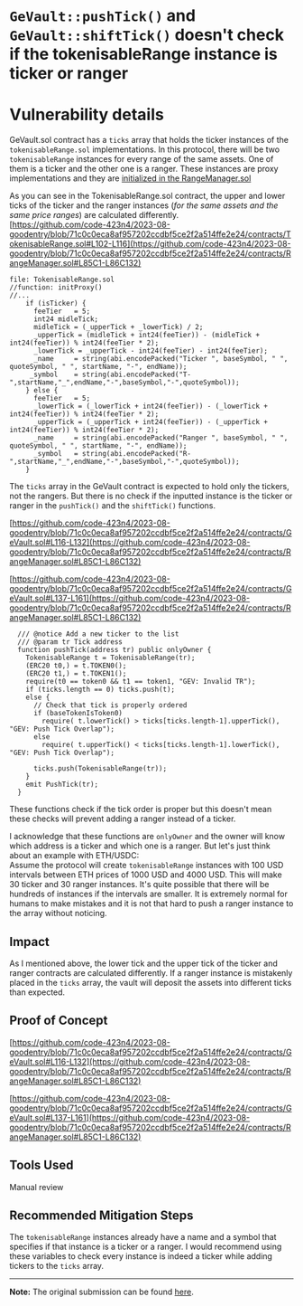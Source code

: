 # `GeVault::pushTick()` and `GeVault::shiftTick()` doesn't check if the tokenisableRange instance is ticker or ranger

# Vulnerability details

GeVault.sol contract has a `ticks` array that holds the ticker instances of the `tokenisableRange.sol` implementations. In this protocol, there will be two `tokenisableRange` instances for every range of the same assets. One of them is a ticker and the other one is a ranger. These instances are proxy implementations and they are [initialized in the RangeManager.sol](https://github.com/code-423n4/2023-08-goodentry/blob/71c0c0eca8af957202ccdbf5ce2f2a514ffe2e24/contracts/RangeManager.sol#L85C1-L86C132)

As you can see in the TokenisableRange.sol contract, the upper and lower ticks of the ticker and the ranger instances (*for the same assets and the same price ranges*) are calculated differently.  
[https://github.com/code-423n4/2023-08-goodentry/blob/71c0c0eca8af957202ccdbf5ce2f2a514ffe2e24/contracts/TokenisableRange.sol#L102-L116](https://github.com/code-423n4/2023-08-goodentry/blob/71c0c0eca8af957202ccdbf5ce2f2a514ffe2e24/contracts/RangeManager.sol#L85C1-L86C132)

```solidity
file: TokenisableRange.sol
//function: initProxy()
//...
    if (isTicker) { 
      feeTier   = 5;
      int24 midleTick;
      midleTick = (_upperTick + _lowerTick) / 2;
      _upperTick = (midleTick + int24(feeTier)) - (midleTick + int24(feeTier)) % int24(feeTier * 2);
      _lowerTick = _upperTick - int24(feeTier) - int24(feeTier);
      _name     = string(abi.encodePacked("Ticker ", baseSymbol, " ", quoteSymbol, " ", startName, "-", endName));
     _symbol    = string(abi.encodePacked("T-",startName,"_",endName,"-",baseSymbol,"-",quoteSymbol));
    } else {
      feeTier   = 5;
      _lowerTick = (_lowerTick + int24(feeTier)) - (_lowerTick + int24(feeTier)) % int24(feeTier * 2);
      _upperTick = (_upperTick + int24(feeTier)) - (_upperTick + int24(feeTier)) % int24(feeTier * 2);
      _name     = string(abi.encodePacked("Ranger ", baseSymbol, " ", quoteSymbol, " ", startName, "-", endName));
      _symbol   = string(abi.encodePacked("R-",startName,"_",endName,"-",baseSymbol,"-",quoteSymbol));
    }
```

The `ticks` array in the GeVault contract is expected to hold only the tickers, not the rangers. But there is no check if the inputted instance is the ticker or ranger in the `pushTick()` and the `shiftTick()` functions.

[https://github.com/code-423n4/2023-08-goodentry/blob/71c0c0eca8af957202ccdbf5ce2f2a514ffe2e24/contracts/GeVault.sol#L116-L132](https://github.com/code-423n4/2023-08-goodentry/blob/71c0c0eca8af957202ccdbf5ce2f2a514ffe2e24/contracts/RangeManager.sol#L85C1-L86C132)

[https://github.com/code-423n4/2023-08-goodentry/blob/71c0c0eca8af957202ccdbf5ce2f2a514ffe2e24/contracts/GeVault.sol#L137-L161](https://github.com/code-423n4/2023-08-goodentry/blob/71c0c0eca8af957202ccdbf5ce2f2a514ffe2e24/contracts/RangeManager.sol#L85C1-L86C132)

```solidity
  /// @notice Add a new ticker to the list
  /// @param tr Tick address
  function pushTick(address tr) public onlyOwner {
    TokenisableRange t = TokenisableRange(tr);
    (ERC20 t0,) = t.TOKEN0();
    (ERC20 t1,) = t.TOKEN1();
    require(t0 == token0 && t1 == token1, "GEV: Invalid TR");
    if (ticks.length == 0) ticks.push(t);
    else {
      // Check that tick is properly ordered
      if (baseTokenIsToken0) 
        require( t.lowerTick() > ticks[ticks.length-1].upperTick(), "GEV: Push Tick Overlap");
      else 
        require( t.upperTick() < ticks[ticks.length-1].lowerTick(), "GEV: Push Tick Overlap");
      
      ticks.push(TokenisableRange(tr));
    }
    emit PushTick(tr);
  }  
```

These functions check if the tick order is proper but this doesn't mean these checks will prevent adding a ranger instead of a ticker.

I acknowledge that these functions are `onlyOwner` and the owner will know which address is a ticker and which one is a ranger. But let's just think about an example with ETH/USDC:  
Assume the protocol will create `tokenisableRange` instances with 100 USD intervals between ETH prices of 1000 USD and 4000 USD. This will make 30 ticker and 30 ranger instances. It's quite possible that there will be hundreds of instances if the intervals are smaller. It is extremely normal for humans to make mistakes and it is not that hard to push a ranger instance to the array without noticing.

## Impact

As I mentioned above, the lower tick and the upper tick of the ticker and ranger contracts are calculated differently. If a ranger instance is mistakenly placed in the `ticks` array, the vault will deposit the assets into different ticks than expected.

## Proof of Concept

[https://github.com/code-423n4/2023-08-goodentry/blob/71c0c0eca8af957202ccdbf5ce2f2a514ffe2e24/contracts/GeVault.sol#L116-L132](https://github.com/code-423n4/2023-08-goodentry/blob/71c0c0eca8af957202ccdbf5ce2f2a514ffe2e24/contracts/RangeManager.sol#L85C1-L86C132)

[https://github.com/code-423n4/2023-08-goodentry/blob/71c0c0eca8af957202ccdbf5ce2f2a514ffe2e24/contracts/GeVault.sol#L137-L161](https://github.com/code-423n4/2023-08-goodentry/blob/71c0c0eca8af957202ccdbf5ce2f2a514ffe2e24/contracts/RangeManager.sol#L85C1-L86C132)

## Tools Used

Manual review

## Recommended Mitigation Steps

The `tokenisableRange` instances already have a name and a symbol that specifies if that instance is a ticker or a ranger. I would recommend using these variables to check every instance is indeed a ticker while adding tickers to the `ticks` array.

---

**Note:** The original submission can be found [here](https://github.com/code-423n4/2023-08-goodentry-findings/issues/513).
